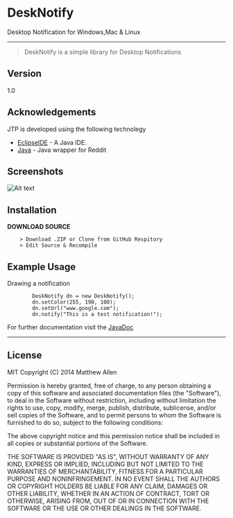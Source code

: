 DeskNotify
=========

Desktop Notification for Windows,Mac & Linux

---




> DeskNotify is a simple library for Desktop Notifications

Version
----

1.0

Acknowledgements
-----------

JTP is developed using the following technolegy

* [EclipseIDE] - A Java IDE.
* [Java] - Java wrapper for Reddit

Screenshots
--------------
![Alt text](http://gyazo.com/1b46ffe8d63518490aa3dbb290acaf94.png)

Installation
--------------
<b> DOWNLOAD SOURCE </b>
```
    > Download .ZIP or Clone from GitHub Respitory
    > Edit Source & Recompile
```


Example Usage
--------------
Drawing a notification
```
        DeskNotify dn = new DeskNotify();
		dn.setColor(255, 190, 100);
		dn.setUrl("www.google.com");
		dn.notify("This is a test notification!");
```
For further documentation visit the [JavaDoc]

---



License
----

MIT
Copyright (C) 2014 Matthew Allen

Permission is hereby granted, free of charge, to any person obtaining a copy of this software and associated documentation files (the "Software"), to deal in the Software without restriction, including without limitation the rights to use, copy, modify, merge, publish, distribute, sublicense, and/or sell copies of the Software, and to permit persons to whom the Software is furnished to do so, subject to the following conditions:

The above copyright notice and this permission notice shall be included in all copies or substantial portions of the Software.

THE SOFTWARE IS PROVIDED "AS IS", WITHOUT WARRANTY OF ANY KIND, EXPRESS OR IMPLIED, INCLUDING BUT NOT LIMITED TO THE WARRANTIES OF MERCHANTABILITY, FITNESS FOR A PARTICULAR PURPOSE AND NONINFRINGEMENT. IN NO EVENT SHALL THE AUTHORS OR COPYRIGHT HOLDERS BE LIABLE FOR ANY CLAIM, DAMAGES OR OTHER LIABILITY, WHETHER IN AN ACTION OF CONTRACT, TORT OR OTHERWISE, ARISING FROM, OUT OF OR IN CONNECTION WITH THE SOFTWARE OR THE USE OR OTHER DEALINGS IN THE SOFTWARE.


[EclipseIDE]:https://www.eclipse.org/
[Java]:http://www.java.com/en/
[JavaDoc]:http://htmlpreview.github.io/?https://github.com/Daz44/DeskNotify/blob/master/DeskNotify/doc/index.html
    
